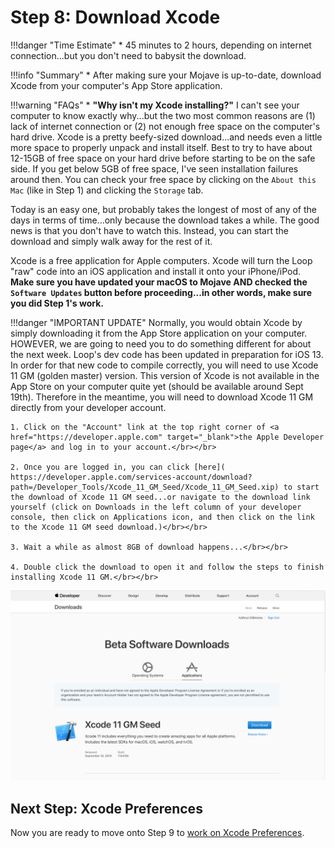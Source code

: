# Step 8: Download Xcode

!!!danger "Time Estimate"
    * 45 minutes to 2 hours, depending on internet connection...but you don't need to babysit the download.

!!!info "Summary"
    * After making sure your Mojave is up-to-date, download Xcode from your computer's App Store application.

!!!warning "FAQs"
    * **"Why isn't my Xcode installing?"** I can't see your computer to know exactly why...but the two most common reasons are (1) lack of internet connection or (2) not enough free space on the computer's hard drive. Xcode is a pretty beefy-sized download...and needs even a little more space to properly unpack and install itself. Best to try to have about 12-15GB of free space on your hard drive before starting to be on the safe side. If you get below 5GB of free space, I've seen installation failures around then. You can check your free space by clicking on the `About this Mac` (like in Step 1) and clicking the `Storage` tab.

Today is an easy one, but probably takes the longest of most of any of the days in terms of time...only because the download takes a while. The good news is that you don't have to watch this. Instead, you can start the download and simply walk away for the rest of it.

Xcode is a free application for Apple computers. Xcode will turn the Loop "raw" code into an iOS application and install it onto your iPhone/iPod. **Make sure you have updated your macOS to Mojave AND checked the `Software Updates` button before proceeding...in other words, make sure you did Step 1's work.**

!!!danger "IMPORTANT UPDATE"
    Normally, you would obtain Xcode by simply downloading it from the App Store application on your computer. HOWEVER, we are going to need you to do something different for about the next week. Loop's dev code has been updated in preparation for iOS 13. In order for that new code to compile correctly, you will need to use Xcode 11 GM (golden master) version. This version of Xcode is not available in the App Store on your computer quite yet (should be available around Sept 19th). Therefore in the meantime, you will need to download Xcode 11 GM directly from your developer account. 
    
    1. Click on the "Account" link at the top right corner of <a href="https://developer.apple.com" target="_blank">the Apple Developer page</a> and log in to your account.</br></br>
    
    2. Once you are logged in, you can click [here]( https://developer.apple.com/services-account/download?path=/Developer_Tools/Xcode_11_GM_Seed/Xcode_11_GM_Seed.xip) to start the download of Xcode 11 GM seed...or navigate to the download link yourself (click on Downloads in the left column of your developer console, then click on Applications icon, and then click on the link to the Xcode 11 GM seed download.)</br></br>
    
    3. Wait a while as almost 8GB of download happens...</br></br>
    
    4. Double click the download to open it and follow the steps to finish installing Xcode 11 GM.</br></br>

<p align="center">
<img src="../../build/img/xcode11gm.png" width="650">
</p>

## Next Step: Xcode Preferences

Now you are ready to move onto Step 9 to [work on Xcode Preferences](https://loopkit.github.io/loopdocs/build/step9/).


